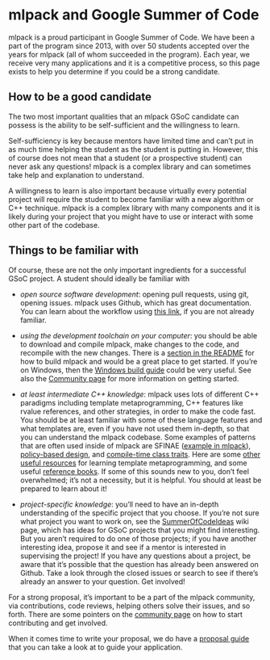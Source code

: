 # mlpack and Google Summer of Code

mlpack is a proud participant in Google Summer of Code. We have been a part of
the program since 2013, with over 50 students accepted over the years for mlpack
(all of whom succeeded in the program).  Each year, we receive very many
applications and it is a competitive process, so this page exists to help you
determine if you could be a strong candidate.

## How to be a good candidate

The two most important qualities that an mlpack GSoC candidate can possess is
the ability to be self-sufficient and the willingness to learn.

Self-sufficiency is key because mentors have limited time and can’t put in as
much time helping the student as the student is putting in. However, this of
course does not mean that a student (or a prospective student) can never ask any
questions! mlpack is a complex library and can sometimes take help and
explanation to understand.

A willingness to learn is also important because virtually every potential
project will require the student to become familiar with a new algorithm or C++
technique. mlpack is a complex library with many components and it is likely
during your project that you might have to use or interact with some other part
of the codebase.

## Things to be familiar with

Of course, these are not the only important ingredients for a successful GSoC
project. A student should ideally be familiar with

 - *open source software development*: opening pull requests, using git, opening
   issues. mlpack uses Github, which has great documentation. You can learn
   about the workflow using [this link](https://guides.github.com), if you are
   not already familiar.

 - *using the development toolchain on your computer*: you should be able to
   download and compile mlpack, make changes to the code, and recompile with the
   new changes. There is a
   [section in the README](../../index.md#3-installing-and-using-mlpack-in-c)
   for how to build mlpack and would be a great place to get started. If you’re
   on Windows, then the [Windows build guide](../user/build_windows.md) could be
   very useful. See also the [Community page](community.md) for more information
   on getting started.

 - *at least intermediate C++ knowledge*: mlpack uses lots of different C++
   paradigms including template metaprogramming, C++ features like rvalue
   references, and other strategies, in order to make the code fast. You should
   be at least familiar with some of these language features and what templates
   are, even if you have not used them in-depth, so that you can understand the
   mlpack codebase. Some examples of patterns that are often used inside of
   mlpack are SFINAE ([example in mlpack](https://github.com/mlpack/mlpack/blob/565cfd3aad22deec0656b86e801052593a937723/src/mlpack/methods/mean_shift/mean_shift.hpp#L123)),
   [policy-based design](http://www.drdobbs.com/policy-based-design-in-the-real-world/184401861),
   and [compile-time class traits](https://accu.org/index.php/journals/442).
   Here are some [other useful resources](https://www.codeproject.com/Articles/3743/A-gentle-introduction-to-Template-Metaprogramming)
   for learning template metaprogramming, and some useful
   [reference books](https://www.amazon.com/gp/product/0201749629?ie=UTF8tag=aristeia.com-20linkCode=as2camp=1789creative=9325creativeASIN=0201749629).
   If some of this sounds new to you, don’t feel overwhelmed; it’s not a
   necessity, but it is helpful. You should at least be prepared to learn about
   it!

 - *project-specific knowledge*: you’ll need to have an in-depth understanding
   of the specific project that you choose. If you’re not sure what project you
   want to work on, see the
   [SummerOfCodeIdeas](https://github.com/mlpack/mlpack/wiki/SummerOfCodeIdeas)
   wiki page, which has ideas for GSoC projects that you might find interesting.
   But you aren’t required to do one of those projects; if you have another
   interesting idea, propose it and see if a mentor is interested in supervising
   the project! If you have any questions about a project, be aware that it’s
   possible that the question has already been answered on Github. Take a look
   through the closed issues or search to see if there’s already an answer to
   your question.  Get involved!

For a strong proposal, it’s important to be a part of the mlpack community, via
contributions, code reviews, helping others solve their issues, and so forth.
There are some pointers on the [community page](community.md) on how to start
contributing and get involved.

When it comes time to write your proposal, we do have a
[proposal guide](https://github.com/mlpack/mlpack/wiki/Google-Summer-of-Code-Application-Guide)
that you can take a look at to guide your application.
